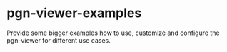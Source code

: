 # pgn-viewer-examples
Provide some bigger examples how to use, customize and configure the pgn-viewer for different use cases.
